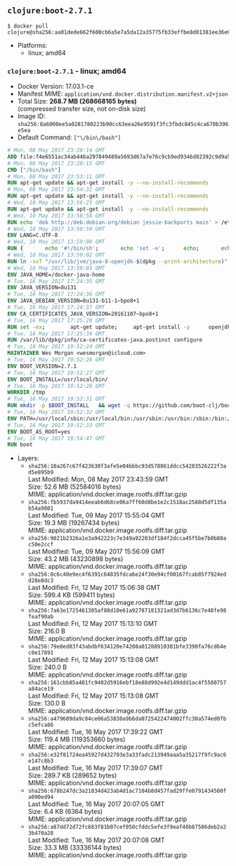 ## `clojure:boot-2.7.1`

```console
$ docker pull clojure@sha256:aa01dede662f600cb6a5e7a5da12a35775fb33effbe8d01381ee36e6d01ec88a
```

-	Platforms:
	-	linux; amd64

### `clojure:boot-2.7.1` - linux; amd64

-	Docker Version: 17.03.1-ce
-	Manifest MIME: `application/vnd.docker.distribution.manifest.v2+json`
-	Total Size: **268.7 MB (268668165 bytes)**  
	(compressed transfer size, not on-disk size)
-	Image ID: `sha256:8a6000ee5a0281780223b90cc63eea26e9591f3fc3fbdc845c4ca670b396e5ea`
-	Default Command: `["\/bin\/bash"]`

```dockerfile
# Mon, 08 May 2017 23:28:14 GMT
ADD file:f4e6551ac34ab446a297849489a5693d67a7e76c9cb9ed9346d82392c9d9a5fe in / 
# Mon, 08 May 2017 23:28:15 GMT
CMD ["/bin/bash"]
# Mon, 08 May 2017 23:53:11 GMT
RUN apt-get update && apt-get install -y --no-install-recommends 		ca-certificates 		curl 		wget 	&& rm -rf /var/lib/apt/lists/*
# Mon, 08 May 2017 23:54:32 GMT
RUN apt-get update && apt-get install -y --no-install-recommends 		bzr 		git 		mercurial 		openssh-client 		subversion 				procps 	&& rm -rf /var/lib/apt/lists/*
# Wed, 10 May 2017 13:56:25 GMT
RUN apt-get update && apt-get install -y --no-install-recommends 		bzip2 		unzip 		xz-utils 	&& rm -rf /var/lib/apt/lists/*
# Wed, 10 May 2017 13:58:58 GMT
RUN echo 'deb http://deb.debian.org/debian jessie-backports main' > /etc/apt/sources.list.d/jessie-backports.list
# Wed, 10 May 2017 13:58:59 GMT
ENV LANG=C.UTF-8
# Wed, 10 May 2017 13:59:00 GMT
RUN { 		echo '#!/bin/sh'; 		echo 'set -e'; 		echo; 		echo 'dirname "$(dirname "$(readlink -f "$(which javac || which java)")")"'; 	} > /usr/local/bin/docker-java-home 	&& chmod +x /usr/local/bin/docker-java-home
# Wed, 10 May 2017 13:59:02 GMT
RUN ln -svT "/usr/lib/jvm/java-8-openjdk-$(dpkg --print-architecture)" /docker-java-home
# Wed, 10 May 2017 13:59:03 GMT
ENV JAVA_HOME=/docker-java-home
# Tue, 16 May 2017 17:24:35 GMT
ENV JAVA_VERSION=8u131
# Tue, 16 May 2017 17:24:36 GMT
ENV JAVA_DEBIAN_VERSION=8u131-b11-1~bpo8+1
# Tue, 16 May 2017 17:24:37 GMT
ENV CA_CERTIFICATES_JAVA_VERSION=20161107~bpo8+1
# Tue, 16 May 2017 17:25:28 GMT
RUN set -ex; 		apt-get update; 	apt-get install -y 		openjdk-8-jdk="$JAVA_DEBIAN_VERSION" 		ca-certificates-java="$CA_CERTIFICATES_JAVA_VERSION" 	; 	rm -rf /var/lib/apt/lists/*; 		[ "$(readlink -f "$JAVA_HOME")" = "$(docker-java-home)" ]; 		update-alternatives --get-selections | awk -v home="$(readlink -f "$JAVA_HOME")" 'index($3, home) == 1 { $2 = "manual"; print | "update-alternatives --set-selections" }'; 	update-alternatives --query java | grep -q 'Status: manual'
# Tue, 16 May 2017 17:25:34 GMT
RUN /var/lib/dpkg/info/ca-certificates-java.postinst configure
# Tue, 16 May 2017 19:52:24 GMT
MAINTAINER Wes Morgan <wesmorgan@icloud.com>
# Tue, 16 May 2017 19:52:26 GMT
ENV BOOT_VERSION=2.7.1
# Tue, 16 May 2017 19:52:27 GMT
ENV BOOT_INSTALL=/usr/local/bin/
# Tue, 16 May 2017 19:52:28 GMT
WORKDIR /tmp
# Tue, 16 May 2017 19:52:31 GMT
RUN mkdir -p $BOOT_INSTALL   && wget -q https://github.com/boot-clj/boot-bin/releases/download/2.5.2/boot.sh   && echo "Comparing installer checksum..."   && echo "d9cbefc6cbf043361a58b416e6d62fc80e5ead32 *boot.sh" | sha1sum -c -   && mv boot.sh $BOOT_INSTALL/boot   && chmod 0755 $BOOT_INSTALL/boot
# Tue, 16 May 2017 19:52:32 GMT
ENV PATH=/usr/local/sbin:/usr/local/bin:/usr/sbin:/usr/bin:/sbin:/bin:/usr/local/bin/
# Tue, 16 May 2017 19:52:33 GMT
ENV BOOT_AS_ROOT=yes
# Tue, 16 May 2017 19:54:47 GMT
RUN boot
```

-	Layers:
	-	`sha256:10a267c67f423630f3afe5e04bbbc93d578861ddcc54283526222f3ad5e895b9`  
		Last Modified: Mon, 08 May 2017 23:43:59 GMT  
		Size: 52.6 MB (52584016 bytes)  
		MIME: application/vnd.docker.image.rootfs.diff.tar.gzip
	-	`sha256:fb5937da9414eeab6d68ce06a7ff60d8be1e2c1518ac2588d5df135ab54a9801`  
		Last Modified: Tue, 09 May 2017 15:55:04 GMT  
		Size: 19.3 MB (19267434 bytes)  
		MIME: application/vnd.docker.image.rootfs.diff.tar.gzip
	-	`sha256:9021b2326a1e3a942223c7e349a92203df184f2dcca45f5be7b0b80ac50e2ccf`  
		Last Modified: Tue, 09 May 2017 15:56:09 GMT  
		Size: 43.2 MB (43230898 bytes)  
		MIME: application/vnd.docker.image.rootfs.diff.tar.gzip
	-	`sha256:8c6c40e9ec4f6391c64835fdca6e24f30e94cf00167fcab85f7924edd28e8dc3`  
		Last Modified: Fri, 12 May 2017 15:06:38 GMT  
		Size: 599.4 KB (599411 bytes)  
		MIME: application/vnd.docker.image.rootfs.diff.tar.gzip
	-	`sha256:7a63e1725461305af88d10e61a92787181321ad3d7b6136c7e48fe98feaf90ab`  
		Last Modified: Fri, 12 May 2017 15:13:10 GMT  
		Size: 216.0 B  
		MIME: application/vnd.docker.image.rootfs.diff.tar.gzip
	-	`sha256:79e8ed83f43abdbf634120e74208a01288910381bfe3390fa76cd64ec0e17891`  
		Last Modified: Fri, 12 May 2017 15:13:08 GMT  
		Size: 240.0 B  
		MIME: application/vnd.docker.image.rootfs.diff.tar.gzip
	-	`sha256:161cbb85a481fc9402d5916ebf18e88d992e4d149ddd1ac4f5580757a84ace19`  
		Last Modified: Fri, 12 May 2017 15:13:08 GMT  
		Size: 130.0 B  
		MIME: application/vnd.docker.image.rootfs.diff.tar.gzip
	-	`sha256:a479609da9c84ce06a53830a9b6da0725422474002ffc30a574ed0fbc5efca86`  
		Last Modified: Tue, 16 May 2017 17:39:22 GMT  
		Size: 119.4 MB (119353660 bytes)  
		MIME: application/vnd.docker.image.rootfs.diff.tar.gzip
	-	`sha256:e32f81724ea45927d432793e3a33fadc213949aaa5a35217f9fc9ac6e147c8b3`  
		Last Modified: Tue, 16 May 2017 17:39:07 GMT  
		Size: 289.7 KB (289652 bytes)  
		MIME: application/vnd.docker.image.rootfs.diff.tar.gzip
	-	`sha256:678b247dc3a21834d423ab4d1ac7104b8d457fad29ffe0791434500fa090ed94`  
		Last Modified: Tue, 16 May 2017 20:07:05 GMT  
		Size: 6.4 KB (6364 bytes)  
		MIME: application/vnd.docker.image.rootfs.diff.tar.gzip
	-	`sha256:a87dd72d72fc683f81b07cef050cfddc5efe3f9eaf40b87506deb2a23b470a28`  
		Last Modified: Tue, 16 May 2017 20:07:08 GMT  
		Size: 33.3 MB (33336144 bytes)  
		MIME: application/vnd.docker.image.rootfs.diff.tar.gzip
